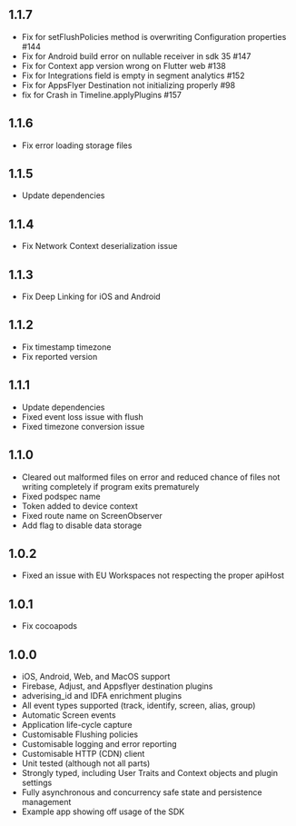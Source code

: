 ## 1.1.7

- Fix for setFlushPolicies method is overwriting Configuration properties #144
- Fix for Android build error on nullable receiver in sdk 35 #147
- Fix for Context app version wrong on Flutter web #138
- Fix for Integrations field is empty in segment analytics #152
- Fix for AppsFlyer Destination not initializing properly #98
- fix for Crash in Timeline.applyPlugins #157

## 1.1.6

- Fix error loading storage files

## 1.1.5

- Update dependencies

## 1.1.4

- Fix Network Context deserialization issue

## 1.1.3

- Fix Deep Linking for iOS and Android

## 1.1.2

- Fix timestamp timezone
- Fix reported version

## 1.1.1

- Update dependencies
- Fixed event loss issue with flush
- Fixed timezone conversion issue

## 1.1.0

- Cleared out malformed files on error and reduced chance of files not writing completely if program exits prematurely
- Fixed podspec name
- Token added to device context
- Fixed route name on ScreenObserver
- Add flag to disable data storage

## 1.0.2

- Fixed an issue with EU Workspaces not respecting the proper apiHost

## 1.0.1

- Fix cocoapods

## 1.0.0

- iOS, Android, Web, and MacOS support
- Firebase, Adjust, and Appsflyer destination plugins
- adverising_id and IDFA enrichment plugins
- All event types supported (track, identify, screen, alias, group)
- Automatic Screen events
- Application life-cycle capture
- Customisable Flushing policies
- Customisable logging and error reporting
- Customisable HTTP (CDN) client
- Unit tested (although not all parts)
- Strongly typed, including User Traits and Context objects and plugin settings
- Fully asynchronous and concurrency safe state and persistence management
- Example app showing off usage of the SDK
